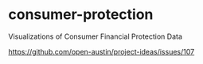 # consumer-protection
Visualizations of Consumer Financial Protection Data

https://github.com/open-austin/project-ideas/issues/107
